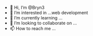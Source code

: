 - 👋 Hi, I’m @Bryn3
- 👀 I’m interested in ...web development 
- 🌱 I’m currently learning ...
- 💞️ I’m looking to collaborate on ...
- 📫 How to reach me ...

<!---
Bryn3/Bryn3 is a ✨ special ✨ repository because its `README.md` (this file) appears on your GitHub profile.
You can click the Preview link to take a look at your changes.
--->
